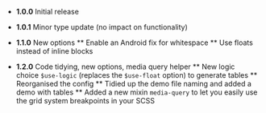 * **1.0.0** Initial release

* **1.0.1** Minor type update (no impact on functionality)

* **1.1.0** New options
** Enable an Android fix for whitespace
** Use floats instead of inline blocks

* **1.2.0** Code tidying, new options, media query helper
** New logic choice `$use-logic` (replaces the `$use-float` option) to generate tables
** Reorganised the config
** Tidied up the demo file naming and added a demo with tables
** Added a new mixin `media-query` to let you easily use the grid system breakpoints in your SCSS